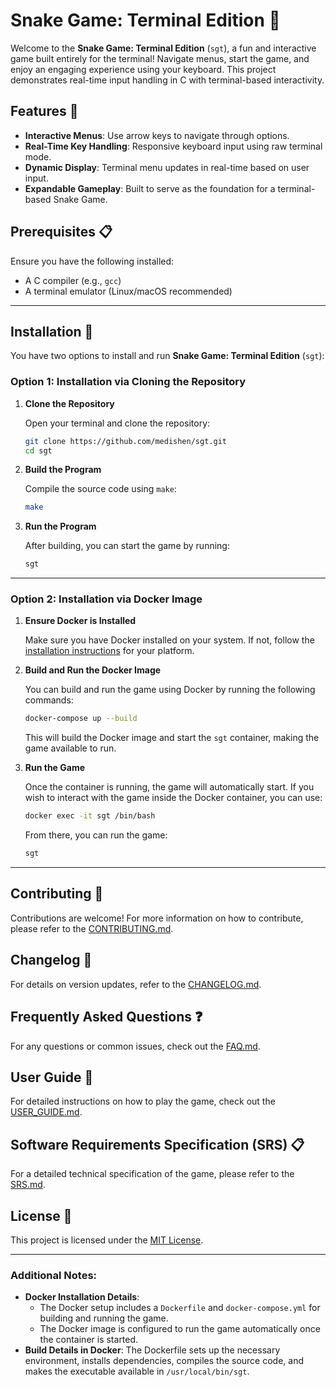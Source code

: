 # Snake Game: Terminal Edition 🐍

Welcome to the **Snake Game: Terminal Edition** (`sgt`), a fun and interactive game built entirely for the terminal! Navigate menus, start the game, and enjoy an engaging experience using your keyboard. This project demonstrates real-time input handling in C with terminal-based interactivity.

## Features 🚀

- **Interactive Menus**: Use arrow keys to navigate through options.
- **Real-Time Key Handling**: Responsive keyboard input using raw terminal mode.
- **Dynamic Display**: Terminal menu updates in real-time based on user input.
- **Expandable Gameplay**: Built to serve as the foundation for a terminal-based Snake Game.

## Prerequisites 📋

Ensure you have the following installed:

- A C compiler (e.g., `gcc`)
- A terminal emulator (Linux/macOS recommended)

---

## Installation 💾

You have two options to install and run **Snake Game: Terminal Edition** (`sgt`):

### **Option 1: Installation via Cloning the Repository**

1. **Clone the Repository**

   Open your terminal and clone the repository:

   ```bash
   git clone https://github.com/medishen/sgt.git
   cd sgt
   ```

2. **Build the Program**

   Compile the source code using `make`:

   ```bash
   make
   ```

3. **Run the Program**

   After building, you can start the game by running:

   ```bash
   sgt
   ```

---

### **Option 2: Installation via Docker Image**

1. **Ensure Docker is Installed**

   Make sure you have Docker installed on your system. If not, follow the [installation instructions](https://docs.docker.com/get-docker/) for your platform.

2. **Build and Run the Docker Image**

   You can build and run the game using Docker by running the following commands:

   ```bash
   docker-compose up --build
   ```

   This will build the Docker image and start the `sgt` container, making the game available to run.

3. **Run the Game**

   Once the container is running, the game will automatically start. If you wish to interact with the game inside the Docker container, you can use:

   ```bash
   docker exec -it sgt /bin/bash
   ```

   From there, you can run the game:

   ```bash
   sgt
   ```

---

## Contributing 🤝

Contributions are welcome! For more information on how to contribute, please refer to the [CONTRIBUTING.md](./docs/CONTRIBUTING.md).

## Changelog 📜

For details on version updates, refer to the [CHANGELOG.md](./docs/CHANGELOG.md).

## Frequently Asked Questions ❓

For any questions or common issues, check out the [FAQ.md](./docs/FAQ.md).

## User Guide 📖

For detailed instructions on how to play the game, check out the [USER_GUIDE.md](./docs/USER_GUIDE.md).

## Software Requirements Specification (SRS) 📋

For a detailed technical specification of the game, please refer to the [SRS.md](./docs/SRS.md).

## License 📜

This project is licensed under the [MIT License](LICENSE).

---

### Additional Notes:

- **Docker Installation Details**:
  - The Docker setup includes a `Dockerfile` and `docker-compose.yml` for building and running the game.
  - The Docker image is configured to run the game automatically once the container is started.
- **Build Details in Docker**:
  The Dockerfile sets up the necessary environment, installs dependencies, compiles the source code, and makes the executable available in `/usr/local/bin/sgt`.

